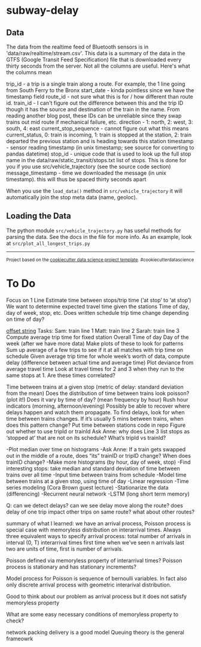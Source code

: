 subway-delay
==============================



Data
------------

The data from the realtime feed of Bluetooth sensors is in 'data/raw/realtime/stream.csv'. This data is a summary of the data in the GTFS (Google Transit Feed Specification) file that is downloaded every thirty seconds from the server. Not all the columns are useful. Here's what the columns mean

trip_id - a trip is a single train along a route. For example, the 1 line going from South Ferry to the Bronx
start_date - kinda pointless since we have the timestamp field
route_id - not sure what this is for / how different than route id.
train_id - I can't figure out the difference between this and the trip ID though it has the source and destination of the train in the name. From reading another blog post, these IDs can be unreliable since they swap trains out mid route if mechanical failure, etc.
direction - 1: north, 2: west, 3: south, 4: east 
current_stop_sequence - cannot figure out what this means 
current_status, 0: train is incoming, 1: train is stopped at the station, 2: train departed the previous station and is heading towards this station
timestamp - sensor reading timestamp (in unix timestamp; see source for converting to pandas datetime)
stop_id - unique code that is used to look up the full stop name in the data/raw/static_transit/stops.txt list of stops. This is done for you if you use src/vehicle_trajectory (see the source code section)
message_timestamp - time we downloaded the message (in unix timestamp). this will thus be spaced thirty seconds apart

When you use the `load_data()` method in `src/vehicle_trajectory` it will automatically join the stop meta data (name, geoloc).

Loading the Data
------------------
The python module `src/vehicle_trajectory.py` has useful methods for parsing the data. See the docs in the file for more info. As an example, look at `src/plot_all_longest_trips.py`

--------

<p><small>Project based on the <a target="_blank" href="https://drivendata.github.io/cookiecutter-data-science/">cookiecutter data science project template</a>. #cookiecutterdatascience</small></p>

# To Do
Focus on 1 Line
Estimate time between stops/trip time (‘at stop’ to ‘at stop’)
We want to determine expected travel time given the stations
Time of day, day of week, stop, etc.
Does written schedule trip time change depending on time of day?

[offset string](https://pandas.pydata.org/pandas-docs/stable/user_guide/timeseries.html)
Tasks:
Sam: train line 1
Matt: train line 2
Sarah: train line 3
Compute average trip time for fixed station
Overall
Time of day
Day of the week (after we have more data)
Make plots of these to look for patterns
Sum up average of a few trips to see if it at all matches with trip time on schedule
Given average trip time for whole week’s worth of data, compute delay (difference between actual time and average time)
Plot deviance from average travel time
Look at travel times for 2 and 3 when they run to the same stops at 1. Are these times correlated?

Time between trains at a given stop (metric of delay: standard deviation from the mean)
Does the distribution of time between trains look poisson? (plot it!)
Does it vary by time of day? (mean frequency by hour)
Rush hour indicators (morning, afternoon/evening)
Possibly be able to recover where delays happen and watch them propagate. To find delays, look for when time between trains changes. If it’s usually 5 mins between trains, when does this pattern change?
Put time between stations code in repo
Figure out whether to use tripId or trainId
Ask Anne: why does Line 3 list stops as ‘stopped at’ that are not on its schedule? What’s tripId vs trainId?

-Plot median over time on histograms
-Ask Anne: If a train gets swapped out in the middle of a route, does “its” trainID or tripID change? When does trainID change?
-Make more histograms (by hour, day of week, stop)
-Find interesting stops: take median and standard deviation of time between trains over all time
-Input time between trains from schedule
-Model time between trains at a given stop, using time of day
    -Linear regression
    -Time series modeling (Cora Brown guest lecture)
    -Stationarize the data (differencing)
    -Recurrent neural network
    -LSTM (long short term memory)

Q: can we detect delays? 
can we see delay move along the route? does delay of one trip impact other trips on same route? what about
other routes?

summary of what I learned: we have an arrival process, Poisson process is special case with memoryless
distribution on interarrival times. Always three equivalent ways to specify arrival process:
total number of arrivals in interval (0, T)
interarrival times
first time when we've seen n arrivals
last two are units of time, first is number of arrivals.

Poisson defined via memoryless property of interarrival times?
Poisson process is stationary and has stationary increments? 

Model process for Poisson is sequence of bernoulli variables. In fact also only discrete arrival process
with geometric interarival distribution. 

Good to think about our problem as arrival process but it does not satisfy memoryless property

What are some easy necessary conditions of memoryless property to check?

network packing delivery is a good model
Queuing theory is the general frameowrk


